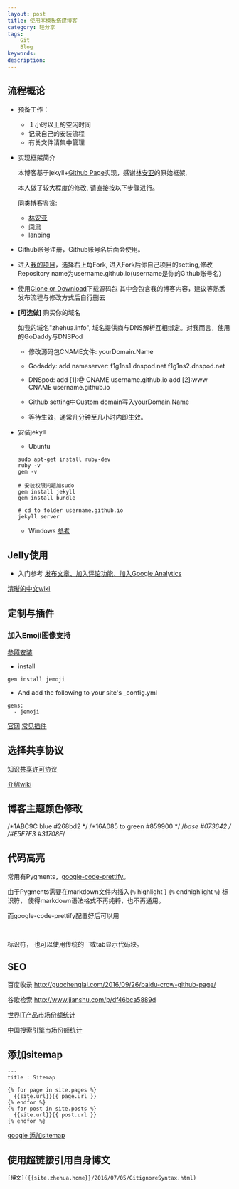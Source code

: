 ```yaml
---
layout: post
title: 使用本模板搭建博客
category: 轻分享
tags: 
    Git
    Blog
keywords: 
description: 
---
```


## 流程概论

* 预备工作：
    - １小时以上的空闲时间
    - 记录自己的安装流程
    - 有关文件请集中管理


* 实现框架简介

    本博客基于jekyll+[Github Page](https://pages.github.com/)实现，感谢[林安亚](http://painterlin.com/)的原始框架,

    本人做了较大程度的修改, 请直接按以下步骤进行。

    同类博客鉴赏:
    - [林安亚](http://painterlin.com/)
    - [闫肃](http://yansu.org)
    - [lanbing](http://lanbing510.info)

* Github账号注册，Github账号名后面会使用。

* 进入[我的项目](https://github.com/Zhehua-Hu/Zhehua-Hu.github.io)，选择右上角Fork,
进入Fork后你自己项目的setting,修改Repository name为username.github.io(username是你的Github账号名）

* 使用[Clone or Download](https://github.com/Zhehua-Hu/Zhehua-Hu.github.io)下载源码包
    其中会包含我的博客内容，建议等熟悉发布流程与修改方式后自行删去

* **[可选做]** 购买你的域名

    如我的域名"zhehua.info", 域名提供商与DNS解析互相绑定。对我而言，使用的GoDaddy与DNSPod

    - 修改源码包CNAME文件: yourDomain.Name

    - Godaddy:
        add nameserver:
        f1g1ns1.dnspod.net
        f1g1ns2.dnspod.net

    - DNSpod:
    add [1]:@ CNAME username.github.io
    add [2]:www CNAME username.github.io

    - Github setting中Custom domain写入yourDomain.Name

    - 等待生效，通常几分钟至几小时内即生效。


* 安装jekyll

    - Ubuntu

    ```
    sudo apt-get install ruby-dev
    ruby -v
    gem -v

    # 安装权限问题加sudo
    gem install jekyll
    gem install bundle

    # cd to folder username.github.io
    jekyll server
    ```

    - Windows
    [参考](http://kresnik.wang/works/tech/2015/06/07/%E5%9C%A8github-pages%E7%BD%91%E7%AB%99%E4%B8%8B%E7%94%A8jekyll%E5%88%B6%E4%BD%9C%E5%8D%9A%E5%AE%A2%E6%95%99%E7%A8%8B.html)





## Jelly使用

* 入门参考
[发布文章、加入评论功能、加入Google Analytics](http://www.jianshu.com/p/ffbbed22f984)

[清晰的中文wiki](http://wiki.jikexueyuan.com/project/jekyll/)



## 定制与插件


### 加入Emoji图像支持

[参照安装](https://github.com/jekyll/jemoji)

* install

```
gem install jemoji
```


* And add the following to your site's _config.yml

```
gems:
  - jemoji
````


[官网](http://jekyll.com.cn/docs/plugins/)
[常见插件](http://wiki.jikexueyuan.com/project/jekyll/plugins.html)


## 选择共享协议
[知识共享许可协议](https://creativecommons.org/choose/?lang=zh)

[介绍wiki](https://zh.wikipedia.org/wiki/%E5%88%9B%E4%BD%9C%E5%85%B1%E7%94%A8)



## 博客主题颜色修改

/*1ABC9C blue #268bd2 */
/*16A085 to green #859900 */
/*base #073642 */
/*#E5F7F3 #31708F*/


## 代码高亮

常用有Pygments，[google-code-prettify](https://github.com/google/code-prettify)。

由于Pygments需要在markdown文件内插入{`%` highlight } <YourCode> {`%` endhighlight `%`} 标识符， 使得markdown语法格式不再纯粹，也不再通用。

而google-code-prettify配置好后可以用 <pre> <YourCode>  </pre>标识符， 也可以使用传统的```或tab显示代码块。


## SEO

百度收录
http://guochenglai.com/2016/09/26/baidu-crow-github-page/

谷歌检索
http://www.jianshu.com/p/df46bca5889d

[世界IT产品市场份额统计](http://gs.statcounter.com)

[中国搜索引擎市场份额统计](http://gs.statcounter.com/search-engine-market-share/all/china)



## 添加sitemap

```
---
title : Sitemap
---
{% for page in site.pages %}
  {{site.url}}{{ page.url }}
{% endfor %}
{% for post in site.posts %}
  {{site.url}}{{ post.url }}
{% endfor %}
```

[google 添加sitemap](https://www.google.com/webmasters)

## 使用超链接引用自身博文

```
[博文]({{site.zhehua.home}}/2016/07/05/GitignoreSyntax.html)

```